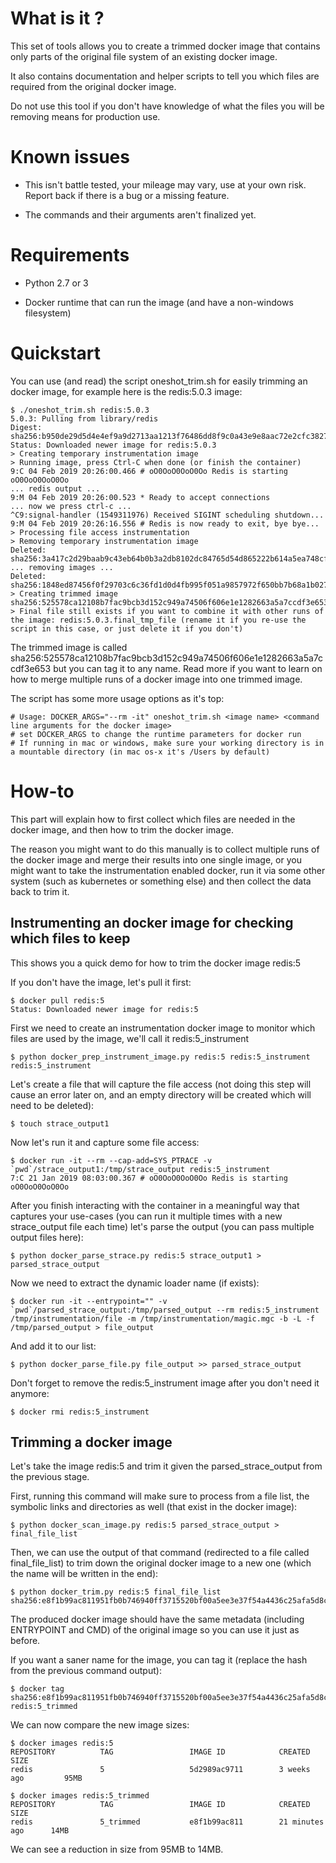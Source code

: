 # What is it ?

This set of tools allows you to create a trimmed docker image that contains only parts of the original file system of an existing docker image.

It also contains documentation and helper scripts to tell you which files are required from the original docker image.

Do not use this tool if you don't have knowledge of what the files you will be removing means for production use.

# Known issues

* This isn't battle tested, your mileage may vary, use at your own risk. Report back if there is a bug or a missing feature.

* The commands and their arguments aren't finalized yet.

# Requirements

* Python 2.7 or 3

* Docker runtime that can run the image (and have a non-windows filesystem)

# Quickstart

You can use (and read) the script oneshot_trim.sh for easily trimming an docker image, for example here is the redis:5.0.3 image:
```
$ ./oneshot_trim.sh redis:5.0.3
5.0.3: Pulling from library/redis
Digest: sha256:b950de29d5d4e4ef9a9d2713aa1213f76486dd8f9c0a43e9e8aac72e2cfc3827
Status: Downloaded newer image for redis:5.0.3
> Creating temporary instrumentation image
> Running image, press Ctrl-C when done (or finish the container)
9:C 04 Feb 2019 20:26:00.466 # oO0OoO0OoO0Oo Redis is starting oO0OoO0OoO0Oo
... redis output ...
9:M 04 Feb 2019 20:26:00.523 * Ready to accept connections
... now we press ctrl-c ...
^C9:signal-handler (1549311976) Received SIGINT scheduling shutdown...
9:M 04 Feb 2019 20:26:16.556 # Redis is now ready to exit, bye bye...
> Processing file access instrumentation
> Removing temporary instrumentation image
Deleted: sha256:3a417c2d29baab9c43eb64b0b3a2db8102dc84765d54d865222b614a5ea748cf
... removing images ...
Deleted: sha256:1848ed87456f0f29703c6c36fd1d0d4fb995f051a9857972f650bb7b68a1b027
> Creating trimmed image
sha256:525578ca12108b7fac9bcb3d152c949a74506f606e1e1282663a5a7ccdf3e653
> Final file still exists if you want to combine it with other runs of the image: redis:5.0.3.final_tmp_file (rename it if you re-use the script in this case, or just delete it if you don't)
```

The trimmed image is called sha256:525578ca12108b7fac9bcb3d152c949a74506f606e1e1282663a5a7ccdf3e653 but you can tag it to any name. Read more if you want to learn on how to merge multiple runs of a docker image into one trimmed image.

The script has some more usage options as it's top:
```
# Usage: DOCKER_ARGS="--rm -it" oneshot_trim.sh <image name> <command line arguments for the docker image>
# set DOCKER_ARGS to change the runtime parameters for docker run
# If running in mac or windows, make sure your working directory is in a mountable directory (in mac os-x it's /Users by default)
```

# How-to

This part will explain how to first collect which files are needed in the docker image, and then how to trim the docker image.

The reason you might want to do this manually is to collect multiple runs of the docker image and merge their results into one single image, or you might want to take the instrumentation enabled docker, run it via some other system (such as kubernetes or something else) and then collect the data back to trim it.

## Instrumenting an docker image for checking which files to keep

This shows you a quick demo for how to trim the docker image redis:5

If you don't have the image, let's pull it first:

```
$ docker pull redis:5
Status: Downloaded newer image for redis:5
```

First we need to create an instrumentation docker image to monitor which files are used by the image, we'll call it redis:5_instrument

```
$ python docker_prep_instrument_image.py redis:5 redis:5_instrument
redis:5_instrument
```

Let's create a file that will capture the file access (not doing this step will cause an error later on, and an empty directory will be created which will need to be deleted):

```
$ touch strace_output1
```

Now let's run it and capture some file access:
```
$ docker run -it --rm --cap-add=SYS_PTRACE -v `pwd`/strace_output1:/tmp/strace_output redis:5_instrument
7:C 21 Jan 2019 08:03:00.367 # oO0OoO0OoO0Oo Redis is starting oO0OoO0OoO0Oo
```

After you finish interacting with the container in a meaningful way that captures your use-cases (you can run it multiple times with a new strace_output file each time) let's parse the output (you can pass multiple output files here):

```
$ python docker_parse_strace.py redis:5 strace_output1 > parsed_strace_output
```

Now we need to extract the dynamic loader name (if exists):

```
$ docker run -it --entrypoint="" -v `pwd`/parsed_strace_output:/tmp/parsed_output --rm redis:5_instrument /tmp/instrumentation/file -m /tmp/instrumentation/magic.mgc -b -L -f /tmp/parsed_output > file_output
```

And add it to our list:

```
$ python docker_parse_file.py file_output >> parsed_strace_output
```

Don't forget to remove the redis:5_instrument image after you don't need it anymore:

```
$ docker rmi redis:5_instrument
```

## Trimming a docker image

Let's take the image redis:5 and trim it given the parsed_strace_output from the previous stage.

First, running this command will make sure to process from a file list, the symbolic links and directories as well (that exist in the docker image):

```
$ python docker_scan_image.py redis:5 parsed_strace_output > final_file_list
```

Then, we can use the output of that command (redirected to a file called final_file_list) to trim down the original docker image to a new one (which the name will be written in the end):

```
$ python docker_trim.py redis:5 final_file_list
sha256:e8f1b99ac811951fb0b746940ff3715520bf00a5ee3e37f54a4436c25afa5d8c
```

The produced docker image should have the same metadata (including ENTRYPOINT and CMD) of the original image so you can use it just as before.

If you want a saner name for the image, you can tag it (replace the hash from the previous command output):

```
$ docker tag sha256:e8f1b99ac811951fb0b746940ff3715520bf00a5ee3e37f54a4436c25afa5d8c redis:5_trimmed
```

We can now compare the new image sizes:
```
$ docker images redis:5
REPOSITORY          TAG                 IMAGE ID            CREATED             SIZE
redis               5                   5d2989ac9711        3 weeks ago         95MB

$ docker images redis:5_trimmed
REPOSITORY          TAG                 IMAGE ID            CREATED             SIZE
redis               5_trimmed           e8f1b99ac811        21 minutes ago      14MB
```
We can see a reduction in size from 95MB to 14MB.
